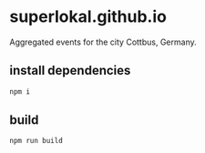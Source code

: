 # superlokal.github.io

Aggregated events for the city Cottbus, Germany.

## install dependencies
```bash
npm i
```

## build

```bash
npm run build
```
